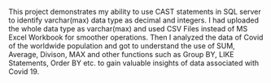 This project demonstrates my ability to use CAST statements in SQL server to identify varchar(max) data type as decimal and integers. I had uploaded the whole data type as varchar(max) and used CSV Files instead of MS Excel Workbook for smoother operations. Then I analyzed the data of Covid of the worldwide population and got to understand the use of SUM, Average, Divison, MAX and other functions such as Group BY, LIKE Statements,  Order BY etc.  to gain valuable insights of data associated with Covid 19.

